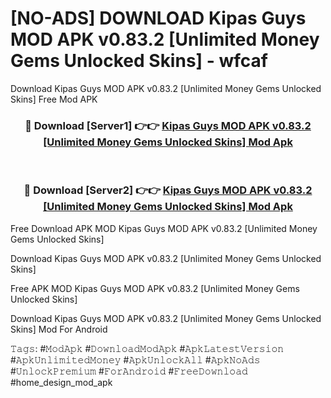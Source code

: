 # [NO-ADS] DOWNLOAD Kipas Guys MOD APK v0.83.2 [Unlimited Money Gems Unlocked Skins] - wfcaf
Download Kipas Guys MOD APK v0.83.2 [Unlimited Money Gems Unlocked Skins] Free Mod APK

<div align="center">
<h3>🔴 Download [Server1] 👉👉 <a href="https://apk-comot.site?title=Kipas_Guys_MOD_APK_v0.83.2_[Unlimited_Money_Gems_Unlocked_Skins]">Kipas Guys MOD APK v0.83.2 [Unlimited Money Gems Unlocked Skins] Mod Apk</a></h3><br>

<h3>🔴 Download [Server2] 👉👉 <a href="https://apk-comot.site?title=Kipas_Guys_MOD_APK_v0.83.2_[Unlimited_Money_Gems_Unlocked_Skins]">Kipas Guys MOD APK v0.83.2 [Unlimited Money Gems Unlocked Skins] Mod Apk</a></h3>
</div>


Free Download APK MOD Kipas Guys MOD APK v0.83.2 [Unlimited Money Gems Unlocked Skins]

Download Kipas Guys MOD APK v0.83.2 [Unlimited Money Gems Unlocked Skins] 

Free APK MOD Kipas Guys MOD APK v0.83.2 [Unlimited Money Gems Unlocked Skins] 

Download Kipas Guys MOD APK v0.83.2 [Unlimited Money Gems Unlocked Skins] Mod For Android

𝚃𝚊𝚐𝚜: #𝙼𝚘𝚍𝙰𝚙𝚔 #𝙳𝚘𝚠𝚗𝚕𝚘𝚊𝚍𝙼𝚘𝚍𝙰𝚙𝚔 #𝙰𝚙𝚔𝙻𝚊𝚝𝚎𝚜𝚝𝚅𝚎𝚛𝚜𝚒𝚘𝚗 #𝙰𝚙𝚔𝚄𝚗𝚕𝚒𝚖𝚒𝚝𝚎𝚍𝙼𝚘𝚗𝚎𝚢 #𝙰𝚙𝚔𝚄𝚗𝚕𝚘𝚌𝚔𝙰𝚕𝚕 #𝙰𝚙𝚔𝙽𝚘𝙰𝚍𝚜 #𝚄𝚗𝚕𝚘𝚌𝚔𝙿𝚛𝚎𝚖𝚒𝚞𝚖 #𝙵𝚘𝚛𝙰𝚗𝚍𝚛𝚘𝚒𝚍 #𝙵𝚛𝚎𝚎𝙳𝚘𝚠𝚗𝚕𝚘𝚊𝚍 #home_design_mod_apk
